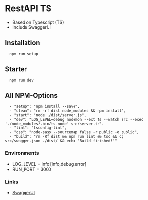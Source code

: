 # RestAPI TS

- Based on Typescript (TS)
- Include SwaggerUI

## Installation
```
  npm run setup
```

## Starter
```
  npm run dev
```
## All NPM-Options
```
  - "setup": "npm install --save",
  - "clean": "rm -rf dist node_modules && npm install",
  - "start": "node ./dist/server.js",
  - "dev": "LOG_LEVEL=debug nodemon --ext ts --watch src --exec './node_modules/.bin/ts-node' src/server.ts",
  - "lint": "tsconfig-lint",
  - "css": "node-sass --sourcemap false -r public -o public",
  - "build": "rm -Rf dist && npm run lint && tsc && cp src/swagger.json ./dist/ && echo 'Build finished!'"
```

### Environments
  - LOG_LEVEL = info [info,debug,error]
  - RUN_PORT = 3000

### Links
- [SwaggerUI](https://swagger.io/)
